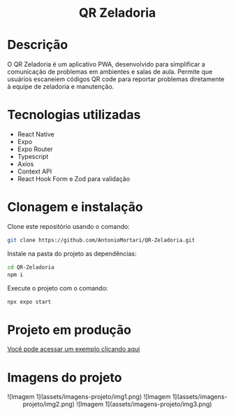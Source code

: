 <h1 align="center"> QR Zeladoria </h1>


# Descrição

<div> 
  O QR Zeladoria é um aplicativo PWA, desenvolvido para simplificar a comunicação de problemas em ambientes e salas de aula. Permite que usuários escaneiem códigos QR code para reportar problemas diretamente à equipe de zeladoria e manutenção.
</div>


# Tecnologias utilizadas <a name="id02"></a>

<div> 

 - React Native
 - Expo
 - Expo Router
 - Typescript
 - Axios
 - Context API
 - React Hook Form e Zod para validação
  
</div>


# Clonagem e instalação <a name="id04"></a>

Clone este repositório usando o comando:

```bash
git clone https://github.com/AntonioMortari/QR-Zeladoria.git    
```

Instale na pasta do projeto as dependências:

```bash
cd QR-Zeladoria
npm i
```

Execute o projeto com o comando:
```bash
npx expo start
```

[comment]: <> (Adicione o link da implatação, se houver)

# Projeto em produção

[Você pode acessar um exemplo clicando aqui](https://www.feagri.unicamp.br/app/manutencao-zeladoria?idSala=63ec367be4c914046b2d9282)

# Imagens do projeto  <a name="id06"></a>

<div align='center'>
 ![Imagem 1](assets/imagens-projeto/img1.png)
 ![Imagem 1](assets/imagens-projeto/img2.png)
 ![Imagem 1](assets/imagens-projeto/img3.png)
</div>

